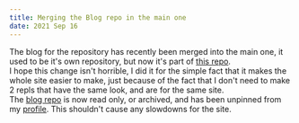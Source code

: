 ```yaml
---
title: Merging the Blog repo in the main one
date: 2021 Sep 16
---
```

The blog for the repository has recently been merged into the main one, it used to be it's own repository, but now it's part of <a href="https://github.com/steve0greatness/steve0greatness.github.io">this repo</a>.<br>I hope this change isn't horrible, I did it for the simple fact that it makes the whole site easier to make, just because of the fact that I don't need to make 2 repls that have the same look, and are for the same site.<br>The <a href="https://github.com/steve0greatness/blog">blog repo</a> is now read only, or archived, and has been unpinned from my <a href="https://github.com/steve0greatness">profile</a>. This shouldn't cause any slowdowns for the site.